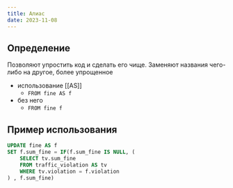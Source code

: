 ```yaml
---
title: Алиас
date: 2023-11-08
---
```

## Определение
Позволяют упростить код и сделать его чище. Заменяют названия чего-либо на другое, более упрощенное

- использование [[AS]]
	- `FROM fine AS f`
- без него
	- `FROM fine f`

## Пример использования
```sql
UPDATE fine AS f
SET f.sum_fine = IF(f.sum_fine IS NULL, (
    SELECT tv.sum_fine 
    FROM traffic_violation AS tv
    WHERE tv.violation = f.violation
) , f.sum_fine)
```